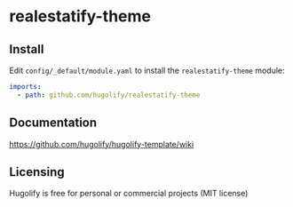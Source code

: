 # realestatify-theme

## Install

Edit `config/_default/module.yaml` to install the `realestatify-theme` module:

```yml
imports:
  - path: github.com/hugolify/realestatify-theme
```

## Documentation

https://github.com/hugolify/hugolify-template/wiki

## Licensing

Hugolify is free for personal or commercial projects (MIT license)
